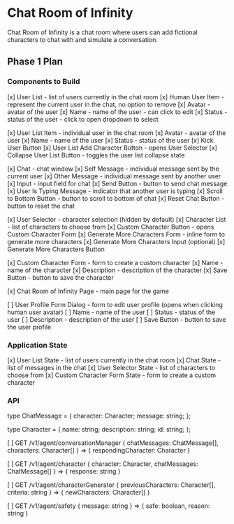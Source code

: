 # Chat Room of Infinity
Chat Room of Infinity is a chat room where users can add fictional characters to chat with and simulate a conversation.


## Phase 1 Plan

### Components to Build
 
[x] User List - list of users currently in the chat room
  [x] Human User Item - represent the current user in the chat, no option to remove
    [x] Avatar - avatar of the user
    [x] Name - name of the user - can click to edit
    [x] Status - status of the user - click to open dropdown to select

  [x] User List Item - individual user in the chat room
    [x] Avatar - avatar of the user
    [x] Name - name of the user
    [x] Status - status of the user
    [x] Kick User Button
  [x] User List Add Character Button - opens User Selector
  [x] Collapse User List Button - toggles the user list collapse state

[x] Chat - chat window
  [x] Self Message - individual message sent by the current user
  [x] Other Message - individual message sent by another user
  [x] Input - input field for chat
  [x] Send Button - button to send chat message
  [x] User Is Typing Message - indicator that another user is typing
  [x] Scroll to Bottom Button - button to scroll to bottom of chat
  [x] Reset Chat Button - button to reset the chat

[x] User Selector - character selection (hidden by default)
  [x] Character List - list of characters to choose from
  [x] Custom Character Button - opens Custom Character Form
  [x] Generate More Characters Form - inline form to generate more characters
    [x] Generate More Characters Input (optional)
    [x] Generate More Characters Button

[x] Custom Character Form - form to create a custom character
  [x] Name - name of the character
  [x] Description - description of the character
  [x] Save Button - button to save the character

[x] Chat Room of Infinity Page - main page for the game

[ ] User Profile Form Dialog - form to edit user profile (opens when clicking human user avatar)
  [ ] Name - name of the user
  [ ] Status - status of the user
  [ ] Description - description of the user
  [ ] Save Button - button to save the user profile

### Application State

[x] User List State - list of users currently in the chat room
[x] Chat State - list of messages in the chat
[x] User Selector State - list of characters to choose from
[x] Custom Character Form State - form to create a custom character



### API

type ChatMessage = {
  character: Character;
  message: string;
};

type Character = {
  name: string;
  description: string;
  id: string;
};

[ ] GET /v1/agent/conversationManager { chatMessages: ChatMessage[], characters: Character[] } => { respondingCharacter: Character }

[ ] GET /v1/agent/character { character: Character, chatMessages: ChatMessage[] } => { response: string }

[ ] GET /v1/agent/characterGenerator { previousCharacters: Character[], criteria: string } => { newCharacters: Character[] }

[ ] GET /v1/agent/safety { message: string } => { safe: boolean, reason: string }

